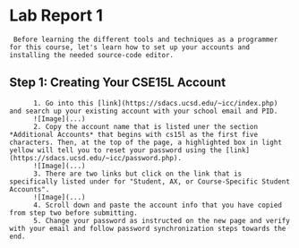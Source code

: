 # Lab Report 1 
     Before learning the different tools and techniques as a programmer for this course, let's learn how to set up your accounts and installing the needed source-code editor. 

## **Step 1: Creating Your CSE15L Account**
          1. Go into this [link](https://sdacs.ucsd.edu/~icc/index.php) and search up your existing account with your school email and PID. 
          ![Image](...)
          2. Copy the account name that is listed uner the section *Additional Accounts* that begins with cs15l as the first five characters. Then, at the top of the page, a highlighted box in light yellow will tell you to reset your password using the [link](https://sdacs.ucsd.edu/~icc/password.php).   
          ![Image](...)
          3. There are two links but click on the link that is specifically listed under for "Student, AX, or Course-Specific Student Accounts". 
          ![Image](...)
          4. Scroll down and paste the account info that you have copied from step two before submitting. 
          5. Change your password as instructed on the new page and verify with your email and follow password synchronization steps towards the end. 

